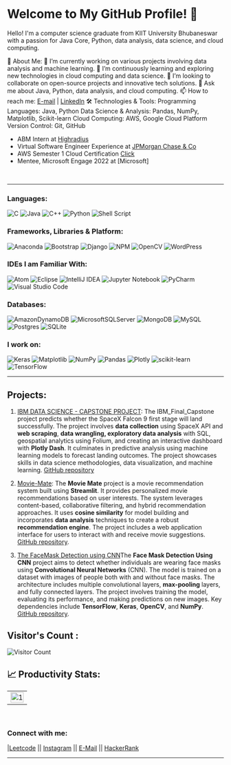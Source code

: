 # Welcome to My GitHub Profile! 👋

Hello! I'm a computer science graduate from KIIT University Bhubaneswar with a passion for Java Core, Python, data analysis, data science, and cloud computing.

🚀 About Me:
🔭 I’m currently working on various projects involving data analysis and machine learning.
🌱 I’m continuously learning and exploring new technologies in cloud computing and data science.
👯 I’m looking to collaborate on open-source projects and innovative tech solutions.
💬 Ask me about Java, Python, data analysis, and cloud computing.
📫 How to reach me: [E-mail](neelimapaul385@gmail.com) | [LinkedIn](linkedin.com/in/neelimapaul385)
🛠️ Technologies & Tools:
Programming Languages: Java, Python
Data Science & Analysis: Pandas, NumPy, Matplotlib, Scikit-learn
Cloud Computing: AWS, Google Cloud Platform
Version Control: Git, GitHub

- ABM Intern at [Highradius](https://www.highradius.com/)
- Virtual Software Engineer Experience at [JPMorgan Chase & Co](https://drive.google.com/file/d/12IWK9V_fO0O-tvWDodriEd_PlT_GnrTY/view?usp=sharing)
- AWS Semester 1 Cloud Certification [Click](https://drive.google.com/file/d/1bMRzXwaJFooUiiNTi40tX6oDVVLLfrDt/view?usp=drive_link)
- Mentee, Microsoft Engage 2022 at [Microsoft]


<br>

<hr>

### Languages:
![C](https://img.shields.io/badge/c-%2300599C.svg?style=for-the-badge&logo=c&logoColor=white)
![Java](https://img.shields.io/badge/java-%23ED8B00.svg?style=for-the-badge&logo=openjdk&logoColor=white)
![C++](https://img.shields.io/badge/c++-%2300599C.svg?style=for-the-badge&logo=c%2B%2B&logoColor=white)
![Python](https://img.shields.io/badge/python-3670A0?style=for-the-badge&logo=python&logoColor=ffdd54)
![Shell Script](https://img.shields.io/badge/shell_script-%23121011.svg?style=for-the-badge&logo=gnu-bash&logoColor=white)

### Frameworks, Libraries & Platform:

![Anaconda](https://img.shields.io/badge/Anaconda-%2344A833.svg?style=for-the-badge&logo=anaconda&logoColor=white)
![Bootstrap](https://img.shields.io/badge/bootstrap-%238511FA.svg?style=for-the-badge&logo=bootstrap&logoColor=white)
![Django](https://img.shields.io/badge/django-%23092E20.svg?style=for-the-badge&logo=django&logoColor=white)
![NPM](https://img.shields.io/badge/NPM-%23CB3837.svg?style=for-the-badge&logo=npm&logoColor=white)
![OpenCV](https://img.shields.io/badge/opencv-%23white.svg?style=for-the-badge&logo=opencv&logoColor=white)
![WordPress](https://img.shields.io/badge/WordPress-%23117AC9.svg?style=for-the-badge&logo=WordPress&logoColor=white)

### IDEs I am Familiar With: 

![Atom](https://img.shields.io/badge/Atom-%2366595C.svg?style=for-the-badge&logo=atom&logoColor=white)
![Eclipse](https://img.shields.io/badge/Eclipse-FE7A16.svg?style=for-the-badge&logo=Eclipse&logoColor=white)
![IntelliJ IDEA](https://img.shields.io/badge/IntelliJIDEA-000000.svg?style=for-the-badge&logo=intellij-idea&logoColor=white)
![Jupyter Notebook](https://img.shields.io/badge/jupyter-%23FA0F00.svg?style=for-the-badge&logo=jupyter&logoColor=white)
![PyCharm](https://img.shields.io/badge/pycharm-143?style=for-the-badge&logo=pycharm&logoColor=black&color=black&labelColor=green)
![Visual Studio Code](https://img.shields.io/badge/Visual%20Studio%20Code-0078d7.svg?style=for-the-badge&logo=visual-studio-code&logoColor=white)

### Databases:

![AmazonDynamoDB](https://img.shields.io/badge/Amazon%20DynamoDB-4053D6?style=for-the-badge&logo=Amazon%20DynamoDB&logoColor=white)
![MicrosoftSQLServer](https://img.shields.io/badge/Microsoft%20SQL%20Server-CC2927?style=for-the-badge&logo=microsoft%20sql%20server&logoColor=white)
![MongoDB](https://img.shields.io/badge/MongoDB-%234ea94b.svg?style=for-the-badge&logo=mongodb&logoColor=white)
![MySQL](https://img.shields.io/badge/mysql-4479A1.svg?style=for-the-badge&logo=mysql&logoColor=white)
![Postgres](https://img.shields.io/badge/postgres-%23316192.svg?style=for-the-badge&logo=postgresql&logoColor=white)
![SQLite](https://img.shields.io/badge/sqlite-%2307405e.svg?style=for-the-badge&logo=sqlite&logoColor=white)

### I work on:
![Keras](https://img.shields.io/badge/Keras-%23D00000.svg?style=for-the-badge&logo=Keras&logoColor=white)
![Matplotlib](https://img.shields.io/badge/Matplotlib-%23ffffff.svg?style=for-the-badge&logo=Matplotlib&logoColor=black)
![NumPy](https://img.shields.io/badge/numpy-%23013243.svg?style=for-the-badge&logo=numpy&logoColor=white)
![Pandas](https://img.shields.io/badge/pandas-%23150458.svg?style=for-the-badge&logo=pandas&logoColor=white)
![Plotly](https://img.shields.io/badge/Plotly-%233F4F75.svg?style=for-the-badge&logo=plotly&logoColor=white)
![scikit-learn](https://img.shields.io/badge/scikit--learn-%23F7931E.svg?style=for-the-badge&logo=scikit-learn&logoColor=white)
![TensorFlow](https://img.shields.io/badge/TensorFlow-%23FF6F00.svg?style=for-the-badge&logo=TensorFlow&logoColor=white)


<hr>

## Projects:
1. [IBM DATA SCIENCE - CAPSTONE PROJECT](https://github.com/neelima458/IBM_Final_Capstone):
The IBM_Final_Capstone project predicts whether the SpaceX Falcon 9 first stage will land successfully. The project involves **data collection** using SpaceX API and **web scraping**, **data wrangling, exploratory data analysis** with SQL, geospatial analytics using Folium, and creating an interactive dashboard with **Plotly Dash**. It culminates in predictive analysis using machine learning models to forecast landing outcomes. The project showcases skills in data science methodologies, data visualization, and machine learning.
[GitHub repository](https://github.com/neelima458/IBM_Final_Capstone)

3. [Movie-Mate](https://github.com/neelima458/Movie-Mate-Microsoft_Engage_2022): The **Movie Mate** project is a movie recommendation system built using **Streamlit**. It provides personalized movie recommendations based on user interests. The system leverages content-based, collaborative filtering, and hybrid recommendation approaches. It uses **cosine similarity** for model building and incorporates **data analysis** techniques to create a robust **recommendation engine**. The project includes a web application interface for users to interact with and receive movie suggestions.
[GitHub repository](https://github.com/neelima458/Movie-Mate-Microsoft_Engage_2022).

3. [The FaceMask Detection using CNN](https://github.com/neelima458/face-mask-detection-using-cnn)The **Face Mask Detection Using CNN** project aims to detect whether individuals are wearing face masks using **Convolutional Neural Networks** (CNN). The model is trained on a dataset with images of people both with and without face masks. The architecture includes multiple convolutional layers, **max-pooling** layers, and fully connected layers. The project involves training the model, evaluating its performance, and making predictions on new images. Key dependencies include **TensorFlow**, **Keras**, **OpenCV**, and **NumPy**.
[GitHub repository](https://github.com/neelima458/face-mask-detection-using-cnn).

## Visitor's Count :


   ![Visitor Count](https://profile-counter.glitch.me/neelima458/count.svg)

## 📈 Productivity Stats:
<table>
  <tr>
    <td><img src="https://github-profile-summary-cards.vercel.app/api/cards/profile-details?username=neelima458&theme=radical"  display=block width=100% height=auto  alt="1" ></td>
   </tr>
</table>  
<br> 



### Connect with me:


|[Leetcode](https://leetcode.com/neelimapaul385)  ||  [Instagram](https://www.instagram.com/neelima.hehe) || [E-Mail](mailto:neelimapaul385@gmail.com)  ||  [HackerRank](https://www.hackerrank.com/profile/neelimapaul385)
   








---
